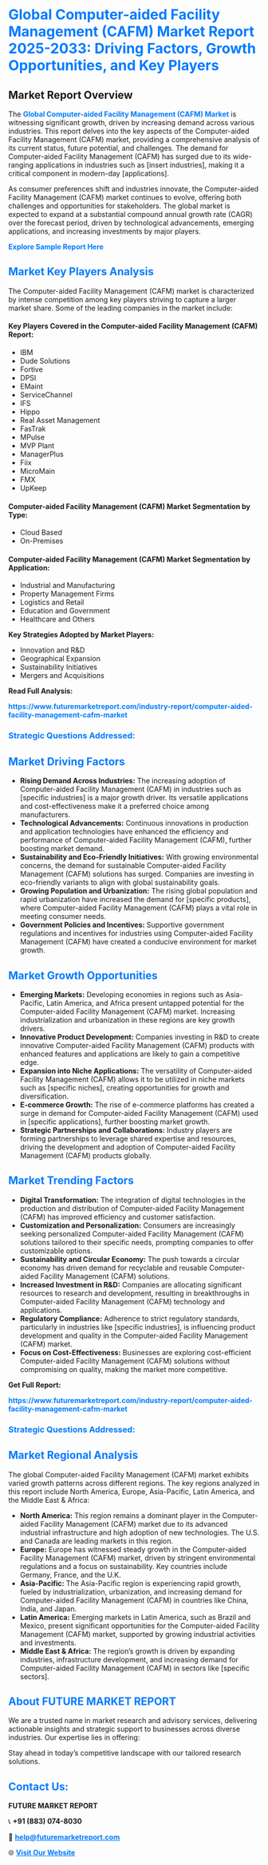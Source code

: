 <h1 style="color: #007BFF;">Global Computer-aided Facility Management (CAFM) Market Report 2025-2033: Driving Factors, Growth Opportunities, and Key Players</h1>

<section id="overview">
<h2>Market Report Overview</h2>
<p>The <a href="https://www.futuremarketreport.com/industry-report/computer-aided-facility-management-cafm-market" style="color: #007BFF; text-decoration: none;"><strong>Global Computer-aided Facility Management (CAFM) Market</strong></a> is witnessing significant growth, driven by increasing demand across various industries. This report delves into the key aspects of the Computer-aided Facility Management (CAFM) market, providing a comprehensive analysis of its current status, future potential, and challenges. The demand for Computer-aided Facility Management (CAFM) has surged due to its wide-ranging applications in industries such as [insert industries], making it a critical component in modern-day [applications].</p>
<p>As consumer preferences shift and industries innovate, the Computer-aided Facility Management (CAFM) market continues to evolve, offering both challenges and opportunities for stakeholders. The global market is expected to expand at a substantial compound annual growth rate (CAGR) over the forecast period, driven by technological advancements, emerging applications, and increasing investments by major players.</p>
</section>

<section id="overview">
<p><a href="https://www.futuremarketreport.com/request-sample/reportId=27507" style="color: #007BFF; text-decoration: none;"><strong>Explore Sample Report Here</strong></a></p>
</section>

<section id="key-players">
<h2 style="color: #007BFF;">Market Key Players Analysis</h2>
<p>The Computer-aided Facility Management (CAFM) market is characterized by intense competition among key players striving to capture a larger market share. Some of the leading companies in the market include:</p>
<h4>Key Players Covered in the Computer-aided Facility Management (CAFM) Report:</h4>
<ul><li>IBM</li><li>Dude Solutions</li><li>Fortive</li><li>DPSI</li><li>EMaint</li><li>ServiceChannel</li><li>IFS</li><li>Hippo</li><li>Real Asset Management</li><li>FasTrak</li><li>MPulse</li><li>MVP Plant</li><li>ManagerPlus</li><li>Fiix</li><li>MicroMain</li><li>FMX</li><li>UpKeep</li></ul>
<h4>Computer-aided Facility Management (CAFM) Market Segmentation by Type:</h4>
<ul><li>Cloud Based</li><li>On-Premises</li></ul>

<h4>Computer-aided Facility Management (CAFM) Market Segmentation by Application:</h4>
<ul><li>Industrial and Manufacturing</li><li>Property Management Firms</li><li>Logistics and Retail</li><li>Education and Government</li><li>Healthcare and Others</li></ul>
<p><strong>Key Strategies Adopted by Market Players:</strong></p>
<ul>
<li>Innovation and R&D</li>
<li>Geographical Expansion</li>
<li>Sustainability Initiatives</li>
<li>Mergers and Acquisitions</li>
</ul>
</section>

<section>
<p><strong>Read Full Analysis: </strong></p><a href="https://www.futuremarketreport.com/industry-report/computer-aided-facility-management-cafm-market" style="color: #007BFF; text-decoration: none;"><strong>https://www.futuremarketreport.com/industry-report/computer-aided-facility-management-cafm-market</strong></a>
<h3 style="color: #007BFF;">Strategic Questions Addressed:</h3>
</section>

<section id="driving-factors">
<h2 style="color: #007BFF;">Market Driving Factors</h2>
<ul>
<li><strong>Rising Demand Across Industries:</strong> The increasing adoption of Computer-aided Facility Management (CAFM) in industries such as [specific industries] is a major growth driver. Its versatile applications and cost-effectiveness make it a preferred choice among manufacturers.</li>
<li><strong>Technological Advancements:</strong> Continuous innovations in production and application technologies have enhanced the efficiency and performance of Computer-aided Facility Management (CAFM), further boosting market demand.</li>
<li><strong>Sustainability and Eco-Friendly Initiatives:</strong> With growing environmental concerns, the demand for sustainable Computer-aided Facility Management (CAFM) solutions has surged. Companies are investing in eco-friendly variants to align with global sustainability goals.</li>
<li><strong>Growing Population and Urbanization:</strong> The rising global population and rapid urbanization have increased the demand for [specific products], where Computer-aided Facility Management (CAFM) plays a vital role in meeting consumer needs.</li>
<li><strong>Government Policies and Incentives:</strong> Supportive government regulations and incentives for industries using Computer-aided Facility Management (CAFM) have created a conducive environment for market growth.</li>
</ul>
</section>

<section id="growth-opportunities">
<h2 style="color: #007BFF;">Market Growth Opportunities</h2>
<ul>
<li><strong>Emerging Markets:</strong> Developing economies in regions such as Asia-Pacific, Latin America, and Africa present untapped potential for the Computer-aided Facility Management (CAFM) market. Increasing industrialization and urbanization in these regions are key growth drivers.</li>
<li><strong>Innovative Product Development:</strong> Companies investing in R&D to create innovative Computer-aided Facility Management (CAFM) products with enhanced features and applications are likely to gain a competitive edge.</li>
<li><strong>Expansion into Niche Applications:</strong> The versatility of Computer-aided Facility Management (CAFM) allows it to be utilized in niche markets such as [specific niches], creating opportunities for growth and diversification.</li>
<li><strong>E-commerce Growth:</strong> The rise of e-commerce platforms has created a surge in demand for Computer-aided Facility Management (CAFM) used in [specific applications], further boosting market growth.</li>
<li><strong>Strategic Partnerships and Collaborations:</strong> Industry players are forming partnerships to leverage shared expertise and resources, driving the development and adoption of Computer-aided Facility Management (CAFM) products globally.</li>
</ul>
</section>

<section id="trending-factors">
<h2 style="color: #007BFF;">Market Trending Factors</h2>
<ul>
<li><strong>Digital Transformation:</strong> The integration of digital technologies in the production and distribution of Computer-aided Facility Management (CAFM) has improved efficiency and customer satisfaction.</li>
<li><strong>Customization and Personalization:</strong> Consumers are increasingly seeking personalized Computer-aided Facility Management (CAFM) solutions tailored to their specific needs, prompting companies to offer customizable options.</li>
<li><strong>Sustainability and Circular Economy:</strong> The push towards a circular economy has driven demand for recyclable and reusable Computer-aided Facility Management (CAFM) solutions.</li>
<li><strong>Increased Investment in R&D:</strong> Companies are allocating significant resources to research and development, resulting in breakthroughs in Computer-aided Facility Management (CAFM) technology and applications.</li>
<li><strong>Regulatory Compliance:</strong> Adherence to strict regulatory standards, particularly in industries like [specific industries], is influencing product development and quality in the Computer-aided Facility Management (CAFM) market.</li>
<li><strong>Focus on Cost-Effectiveness:</strong> Businesses are exploring cost-efficient Computer-aided Facility Management (CAFM) solutions without compromising on quality, making the market more competitive.</li>
</ul>
</section>

<section>
<p><strong>Get Full Report: </strong></p><a href="https://www.futuremarketreport.com/industry-report/computer-aided-facility-management-cafm-market" style="color: #007BFF; text-decoration: none;"><strong>https://www.futuremarketreport.com/industry-report/computer-aided-facility-management-cafm-market</strong></a>
<h3 style="color: #007BFF;">Strategic Questions Addressed:</h3>
</section>


<section id="regional-analysis">
<h2 style="color: #007BFF;">Market Regional Analysis</h2>
<p>The global Computer-aided Facility Management (CAFM) market exhibits varied growth patterns across different regions. The key regions analyzed in this report include North America, Europe, Asia-Pacific, Latin America, and the Middle East & Africa:</p>
<ul>
<li><strong>North America:</strong> This region remains a dominant player in the Computer-aided Facility Management (CAFM) market due to its advanced industrial infrastructure and high adoption of new technologies. The U.S. and Canada are leading markets in this region.</li>
<li><strong>Europe:</strong> Europe has witnessed steady growth in the Computer-aided Facility Management (CAFM) market, driven by stringent environmental regulations and a focus on sustainability. Key countries include Germany, France, and the U.K.</li>
<li><strong>Asia-Pacific:</strong> The Asia-Pacific region is experiencing rapid growth, fueled by industrialization, urbanization, and increasing demand for Computer-aided Facility Management (CAFM) in countries like China, India, and Japan.</li>
<li><strong>Latin America:</strong> Emerging markets in Latin America, such as Brazil and Mexico, present significant opportunities for the Computer-aided Facility Management (CAFM) market, supported by growing industrial activities and investments.</li>
<li><strong>Middle East & Africa:</strong> The region’s growth is driven by expanding industries, infrastructure development, and increasing demand for Computer-aided Facility Management (CAFM) in sectors like [specific sectors].</li>
</ul>
</section>

<footer>
<h2 style="color: #007BFF;">About FUTURE MARKET REPORT</h2>
<p>We are a trusted name in market research and advisory services, delivering actionable insights and strategic support to businesses across diverse industries. Our expertise lies in offering:</p>

<p>Stay ahead in today’s competitive landscape with our tailored research solutions.</p>

<h2 style="color: #007BFF;">Contact Us:</h2>
<p><strong>FUTURE MARKET REPORT</strong></p>
<p>📞 <strong>+91 (883) 074-8030</strong></p>
<p>📧 <strong><a href="mailto:help@futuremarketreport.com" style="color: #007BFF;">help@futuremarketreport.com</a></strong></p>
<p>🌐 <strong><a href="https://www.futuremarketreport.com/" style="color: #007BFF;">Visit Our Website</a></strong></p>
</footer>